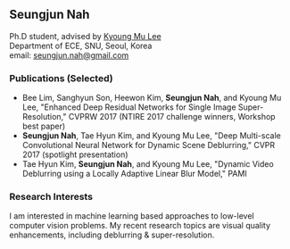 ## Seungjun Nah

Ph.D student, advised by [Kyoung Mu Lee](https://cv.snu.ac.kr/index.php/professor/)  
Department of ECE, SNU, Seoul, Korea  
email: seungjun.nah@gmail.com

### Publications (Selected)

* Bee Lim, Sanghyun Son, Heewon Kim, **Seungjun Nah**, and Kyoung Mu Lee, "Enhanced Deep Residual Networks for Single Image Super-Resolution," CVPRW 2017 (NTIRE 2017 challenge winners, Workshop best paper)  
* **Seungjun Nah**, Tae Hyun Kim, and Kyoung Mu Lee, "Deep Multi-scale Convolutional Neural Network for Dynamic Scene Deblurring," CVPR 2017 (spotlight presentation)  
* Tae Hyun Kim, **Seungjun Nah**, and Kyoung Mu Lee, "Dynamic Video Deblurring using a Locally Adaptive Linear Blur Model," PAMI


### Research Interests

I am interested in machine learning based approaches to low-level computer vision problems. My recent research topics are visual quality enhancements, including deblurring & super-resolution.
